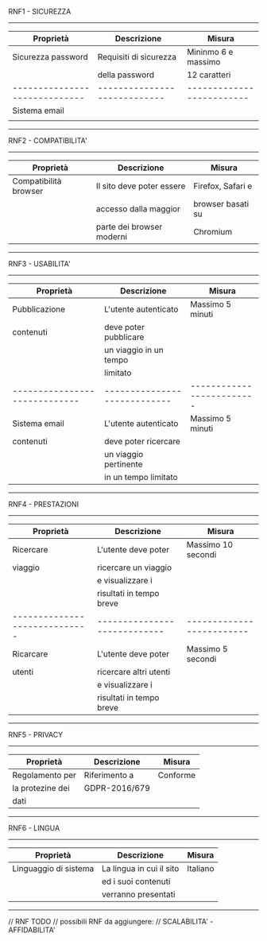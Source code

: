  
RNF1 - SICUREZZA

--------------------------------------------------------------------------------------
|           Proprietà         |           Descrizione      |         Misura          |
|-----------------------------|----------------------------|-------------------------|
|     Sicurezza password      |   Requisiti di sicurezza   |   Mininmo 6 e massimo   |
|                             |   della password           |   12 caratteri          | // add costraints for pw
|-----------------------------|----------------------------|-------------------------|
|       Sistema email         |                            |                         |  // TODO
|                             |                            |                         |
--------------------------------------------------------------------------------------


RNF2 - COMPATIBILITA'

--------------------------------------------------------------------------------------
|           Proprietà         |           Descrizione      |         Misura          |
|-----------------------------|----------------------------|-------------------------|
|    Compatibilità browser    |  Il sito deve poter essere |  Firefox, Safari e      |
|                             |  accesso dalla maggior     |  browser basati su      |
|                             |  parte dei browser moderni |  Chromium               |
--------------------------------------------------------------------------------------


RNF3 - USABILITA'

--------------------------------------------------------------------------------------
|           Proprietà         |           Descrizione      |         Misura          |
|-----------------------------|----------------------------|-------------------------|
|       Pubblicazione         |   L'utente autenticato     |   Massimo 5 minuti      |
|       contenuti             |   deve poter pubblicare    |                         |
|                             |   un viaggio in un tempo   |                         |
|                             |   limitato                 |                         |
|-----------------------------|----------------------------|-------------------------|
|       Sistema email         |   L'utente autenticato     |   Massimo 5 minuti      |
|       contenuti             |   deve poter ricercare     |                         |
|                             |   un viaggio pertinente    |                         |
|                             |   in un tempo limitato     |                         |
--------------------------------------------------------------------------------------


RNF4 - PRESTAZIONI

--------------------------------------------------------------------------------------
|           Proprietà         |           Descrizione      |         Misura          |
|-----------------------------|----------------------------|-------------------------|
|       Ricercare             |   L'utente deve poter      |   Massimo 10 secondi    |
|       viaggio               |   ricercare un viaggio     |                         |
|                             |   e visualizzare i         |                         |
|                             |   risultati in tempo breve |                         |
|-----------------------------|----------------------------|-------------------------|
|       Ricarcare             |   L'utente deve poter      |   Massimo 5 secondi     |
|       utenti                |   ricercare altri utenti   |                         |
|                             |   e visualizzare i         |                         |
|                             |   risultati in tempo breve |                         |
--------------------------------------------------------------------------------------


RNF5 - PRIVACY

--------------------------------------------------------------------------------------
|           Proprietà         |           Descrizione      |         Misura          |
|-----------------------------|----------------------------|-------------------------|
|       Regolamento per       |   Riferimento a            |        Conforme         |
|       la protezine dei      |   GDPR-2016/679            |                         |
|       dati                  |                            |                         |
--------------------------------------------------------------------------------------


RNF6 - LINGUA

--------------------------------------------------------------------------------------
|           Proprietà         |           Descrizione      |         Misura          |
|-----------------------------|----------------------------|-------------------------|
|    Linguaggio di sistema    |  La lingua in cui il sito  |        Italiano         |
|                             |  ed i suoi contenuti       |                         |
|                             |  verranno presentati       |                         |
--------------------------------------------------------------------------------------


// RNF TODO
// possibili RNF da aggiungere:
// SCALABILITA'  -  AFFIDABILITA'
